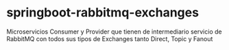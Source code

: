 # springboot-rabbitmq-exchanges
Microservicios Consumer y Provider que tienen de intermediario servicio de RabbitMQ con todos sus tipos de Exchanges tanto Direct, Topic y Fanout

